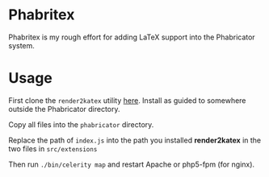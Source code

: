 # Phabritex

Phabritex is my rough effort for adding LaTeX support into the Phabricator system.

# Usage

First clone the `render2katex` utility [here](https://github.com/ProfFan/render2katex). Install as guided to somewhere outside the Phabricator directory.

Copy all files into the `phabricator` directory. 

Replace the path of `index.js` into the path you installed **render2katex** in the two files in `src/extensions`

Then run `./bin/celerity map` and restart Apache or php5-fpm (for nginx).
